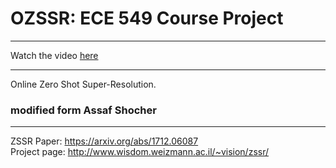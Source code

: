 # OZSSR: ECE 549 Course Project
--------------------------
Watch the video [here](https://drive.google.com/file/d/1BaINhmM8GKSS5OZK5qQyTlDTV8Zophrb/view?usp=sharing)


----------
Online Zero Shot Super-Resolution.

### modified form  Assaf Shocher
----------

ZSSR Paper: https://arxiv.org/abs/1712.06087  
Project page: http://www.wisdom.weizmann.ac.il/~vision/zssr/ 
